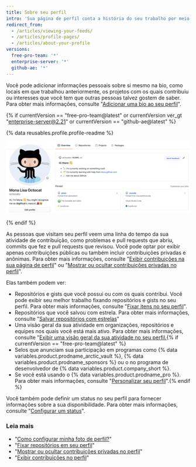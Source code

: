 ```yaml
---
title: Sobre seu perfil
intro: 'Sua página de perfil conta a história do seu trabalho por meio de repositórios nos quais você está interessado, das contribuições que fez e das conversas que teve.'
redirect_from:
  - /articles/viewing-your-feeds/
  - /articles/profile-pages/
  - /articles/about-your-profile
versions:
  free-pro-team: '*'
  enterprise-server: '*'
  github-ae: '*'
---
```


Você pode adicionar informações pessoais sobre si mesmo na bio, como locais em que trabalhou anteriormente, os projetos com os quais contribuiu ou interesses que você tem que outras pessoas talvez gostem de saber. Para obter mais informações, consulte "[Adicionar uma bio ao seu perfil](/articles/personalizing-your-profile/#adding-a-bio-to-your-profile)".

{% if currentVersion == "free-pro-team@latest" or currentVersion ver_gt "enterprise-server@2.21" or currentVersion == "github-ae@latest" %}

{% data reusables.profile.profile-readme %}

![Arquivo LEIAME do perfil exibido no perfil](/assets/images/help/repository/profile-with-readme.png)

{% endif %}

As pessoas que visitam seu perfil veem uma linha do tempo da sua atividade de contribuição, como problemas e pull requests que abriu, commits que fez e pull requests que revisou. Você pode optar por exibir apenas contribuições públicas ou também incluir contribuições privadas e anônimas. Para obter mais informações, consulte "[Exibir contribuições na sua página de perfil](/articles/viewing-contributions-on-your-profile-page)" ou "[Mostrar ou ocultar contribuições privadas no perfil](/articles/publicizing-or-hiding-your-private-contributions-on-your-profile)".

Elas também podem ver:

- Repositórios e gists que você possui ou com os quais contribui. Você pode exibir seu melhor trabalho fixando repositórios e gists no seu perfil. Para obter mais informações, consulte "[Fixar itens no seu perfil](/github/setting-up-and-managing-your-github-profile/pinning-items-to-your-profile)".
- Repositórios que você salvou com estrela. Para obter mais informações, consulte "[Salvar repositórios com estrelas](/articles/saving-repositories-with-stars/)"
- Uma visão geral da sua atividade em organizações, repositórios e equipes nos quais você está mais ativo. Para obter mais informações, consulte "[Exibir uma visão geral da sua atividade no seu perfil.](/articles/showing-an-overview-of-your-activity-on-your-profile){% if currentVersion == "free-pro-team@latest" %}
- Selos que anunciam sua participação em programas como {% data variables.product.prodname_arctic_vault %}, {% data variables.product.prodname_sponsors %} ou o no programa de desenvolvedor de {% data variables.product.company_short %}.
- Se você está usando o {% data variables.product.prodname_pro %}. Para obter mais informações, consulte "[Personalizar seu perfil](/articles/personalizing-your-profile)".{% endif %}

Você também pode definir um status no seu perfil para fornecer informações sobre a sua disponibilidade. Para obter mais informações, consulte "[Configurar um status](/articles/personalizing-your-profile/#setting-a-status)".

### Leia mais

- "[Como configurar minha foto de perfil?](/articles/how-do-i-set-up-my-profile-picture)"
- "[Fixar repositórios em seu perfil](/articles/pinning-repositories-to-your-profile)"
- "[Mostrar ou ocultar contribuições privadas no perfil](/articles/publicizing-or-hiding-your-private-contributions-on-your-profile)"
- "[Exibir contribuições no perfil](/articles/viewing-contributions-on-your-profile)"

